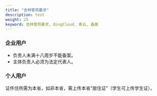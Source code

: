 ```yaml
---
title: "吉林管局要求"
description: test
weight: 25
keyword: 吉林管局要求, QingCloud, 青云, 备案
---
```




### 企业用户

- 负责人未满十八周岁不能备案。
- 主体负责人必须为法定代表人。

### 个人用户

证件住所需为本省，如非本省，需上传本省“居住证”（学生可上传学生证）。